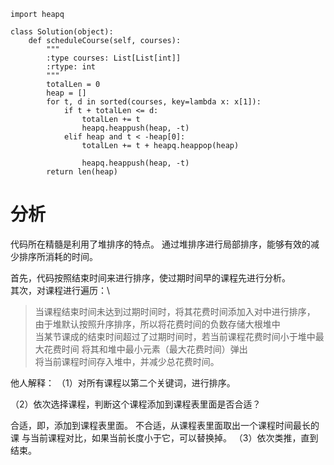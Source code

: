 ```cython
import heapq

class Solution(object):
    def scheduleCourse(self, courses):
        """
        :type courses: List[List[int]]
        :rtype: int
        """
        totalLen = 0
        heap = []
        for t, d in sorted(courses, key=lambda x: x[1]):
            if t + totalLen <= d:
                totalLen += t
                heapq.heappush(heap, -t)
            elif heap and t < -heap[0]:
                totalLen += t + heapq.heappop(heap)

                heapq.heappush(heap, -t)
        return len(heap)
```

# 分析

代码所在精髓是利用了堆排序的特点。
通过堆排序进行局部排序，能够有效的减少排序所消耗的时间。

首先，代码按照结束时间来进行排序，使过期时间早的课程先进行分析。\
其次，对课程进行遍历：\
> 当课程结束时间未达到过期时间时，将其花费时间添加入对中进行排序，
由于堆默认按照升序排序，所以将花费时间的负数存储大根堆中\
当某节课成的结束时间超过了过期时间时，若当前课程花费时间小于堆中最大花费时间
将其和堆中最小元素（最大花费时间）弹出\
将当前课程时间存入堆中，并减少总花费时间。


他人解释：
（1）对所有课程以第二个关键词，进行排序。

（2）依次选择课程，判断这个课程添加到课程表里面是否合适？

合适，即，添加到课程表里面。
不合适，从课程表里面取出一个课程时间最长的课 与当前课程对比，如果当前长度小于它，可以替换掉。
（3）依次类推，直到结束。




